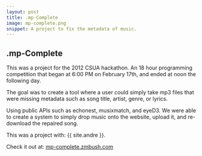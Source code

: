 ```yaml
---
layout: post
title: .mp-Complete
image: mp-complete.png
snippet: A project to fix the metadata of music.
---
```

## .mp-Complete 

This was a project for the 2012 CSUA hackathon. An 18 hour programming
competition that began at 6:00 PM on February 17th, and ended at noon the
following day. 

The goal was to create a tool where a user could simply take mp3 files that were
missing metadata such as song title, artist, genre, or lyrics. 

Using public APIs such as echonest, musixmatch, and eyeD3. We were able to
create a system to simply drop music onto the website, upload it, and
re-download the repaired song. 

This was a project with: {{ site.andre }}.

Check it out at: [mp-complete.zmbush.com](http://mp-complete.zmbush.com/) 

